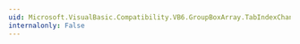 ```yaml
---
uid: Microsoft.VisualBasic.Compatibility.VB6.GroupBoxArray.TabIndexChanged
internalonly: False
---
```

